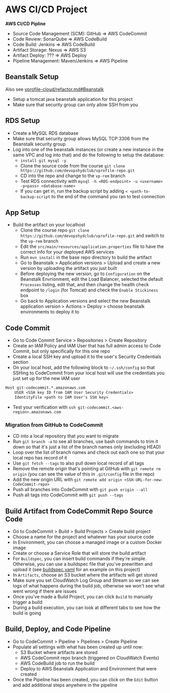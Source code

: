 # AWS CI/CD Project

**AWS CI/CD Pipline**

- Source Code Management (SCM): GitHub => AWS CodeCommit 
- Code Review: SonarQube => AWS CodeBuild
- Code Build: Jenkins => AWS CodeBuild
- Artifact Storage: Nexus => AWS S3
- Artifact Deploy: ??? => AWS Deploy
- Pipeline Management: Maven/Jenkins => AWS Pipeline

## Beanstalk Setup

Also see [vprofile-cloud/refactor.md#Beanstalk](../vprofile-cloud/refactor.md#beanstalk)

- Setup a tomcat java beanstalk application for this project
- Make sure that security group can only allow SSH from you

## RDS Setup

- Create a MySQL RDS database 
- Make sure that security group allows MySQL TCP:3306 from the Beanstalk security group
- Log into one of the beanstalk instances (or create a new instance in the same VPC and log into that) and do the following to setup the database:
  - `install git mysql -y`
  - Clone the source code from the course `git clone https://github.com/devopshydclub/vprofile-repo.git`
  - CD into the repo and change to the `vp-rem` branch
  - Test RDS connectivity with `mysql -h <RDS-endpoint> -u <username> -p<pass> <database-name>`
  - If you can get in, run the backup script by adding `< <path-to-backup-script` to the end of the command you ran to test connection

## App Setup

- Build the artifact on your localhost
  - Clone the course repo `git clone https://github.com/devopshydclub/vprofile-repo.git` and switch to the `vp-rem` branch
  - Edit the `src/main/resources/application.properties` file to have the correct info for your deployed AWS services
  - Run `mvn install` in the base repo directory to build the artifact
  - Go to Beanstalk > Application versions > Upload and create a new version by uploading the artifact you just built
  - Before deploying the new version, go to `Configuration` on the Beanstalk Envrionment, edit the Load Balancer, selected the default `Processes` listing, edit that, and then change the health check endpoint to `/login` (for Tomcat) and check the `Enable Stickiness` box
  - Go back to Application versions and select the new Beanstalk application version > Actions > Deploy > choose beanstalk environments to deploy it to

## Code Commit

- Go to Code Commit Service > Repositories > Create Repository
- Create an IAM Policy and IAM User that has full admin access to Code Commit, but only specifically for this one repo
- Create a local SSH key and upload it to the user's Security Credentials section
- On your local host, add the following block to `~/.ssh/config` so that SSHing to CodeCommit from your local host will use the credentials you just set up for the new IAM user

```txt
Host git-codecommit.*.amazonaws.com
    USER <SSH key ID from IAM User Security Credentials>
    IdentityFile <path to IAM User's SSH key>
```

- Test your verification with `ssh git-codecommit.<aws-region>.amazonaws.com`

### Migration from GitHub to CodeCommit

- CD into a local repository that you want to migrate
- Run `git branch -a` to see all branches, use bash commands to trim it down so that it's just a list of the branch names only (excluding HEAD)
- Loop over the list of branch names and check out each one so that your local repo has record of it
- Use `git fetch --tags` to also pull down local record of all tags
- Remove the remote origin that's pointing at GitHub with `git remote rm origin` (you can see the value of this in `.git/config` file in the repo)
- Add the new origin URL with `git remote add origin <SSH-URL-for-new-CodeCommit-repo>`
- Push all branches into CodeCommit with `git push origin --all`
- Push all tags into CodeCommit with `git push --tags`

## Build Artifact from CodeCommit Repo Source Code

- Go to CodeCommit > Build > Build Projects > Create build project
- Choose a name for the project and whatever has your source code
- In Environment, you can choose a managed image or a custom Docker image
- Create or choose a Service Role that will store the build artifact
- For `Buildspec`, you can insert build commands if they're simple. Otherwise, you can use a buildspec file that you've prewritten and upload it (see [buildspec.yaml](buildspec.yaml) for an example on this project)
- In `Artifacts`, choose an S3 bucket where the artifacts will get stored
- Make sure you set CloudWatch Log Group and Stream so we can see logs of what happens during the build job, otherwise we won't see what went wrong if there are issues
- Once you've made a Build Project, you can click `Build` to manually trigger a build
- During a build execution, you can look at different tabs to see how the build is going

## Build, Deploy, and Code Pipeline

- Go to CodeCommit > Pipeline > Pipelines > Create Pipeline
- Populate all settings with what has been created up until now:
  - S3 Bucket where artifacts are stored
  - AWS CodeCommit repo branch (triggered on CloudWatch Events)
  - AWS CodeBuild job to run the build
  - Deploy to AWS Beanstalk Application and Environment that were created
- Once the Pipeline has been created, you can click on the `Edit` button and add additional steps anywhere in the pipeline
